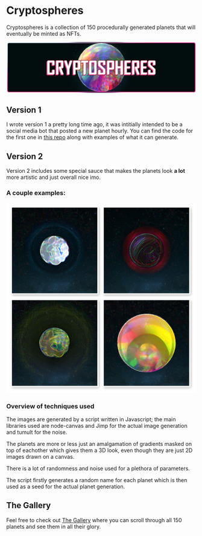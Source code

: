 # Cryptospheres

Cryptospheres is a collection of 150 procedurally generated planets that will eventually be minted as NFTs.

![banner](./github-banner.png)

## Version 1
I wrote version 1 a pretty long time ago, it was intitially intended to be a social media bot that posted a new planet hourly.
You can find the code for the first one in [this repo](https://github.com/andithemudkip/planet-gen) along with examples of what it can generate.
## Version 2
Version 2 includes some special sauce that makes the planets look **a lot** more artistic and just overall nice imo.

### A couple examples: 

![examples](./example2.png)


### Overview of techniques used
The images are generated by a script written in Javascript; the main libraries used are node-canvas and Jimp for the actual image generation and tumult for the noise.

The planets are more or less just an amalgamation of gradients masked on top of eachother which gives them a 3D look, even though they are just 2D images drawn on a canvas.

There is a lot of randomness and noise used for a plethora of parameters.

The script firstly generates a random name for each planet which is then used as a seed for the actual planet generation.

## The Gallery
Feel free to check out [The Gallery](./gallery/) where you can scroll through all 150 planets and see them in all their glory.
